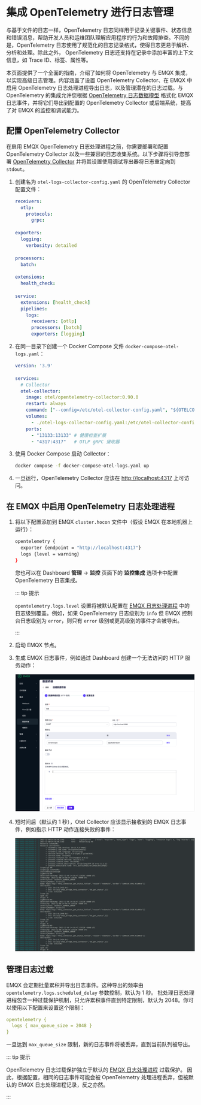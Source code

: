 # 集成 OpenTelemetry 进行日志管理

与基于文件的日志一样，OpenTelemetry 日志同样用于记录关键事件、状态信息和错误消息，帮助开发人员和运维团队理解应用程序的行为和故障排查。不同的是，OpenTelemetry 日志使用了规范化的日志记录格式，使得日志更易于解析、分析和处理。除此之外， OpenTelemetry 日志还支持在记录中添加丰富的上下文信息，如 Trace ID、标签、属性等。

本页面提供了一个全面的指南，介绍了如何将 OpenTelemetry 与 EMQX 集成，以实现高级日志管理。内容涵盖了设置 OpenTelemetry Collector、在 EMQX 中启用 OpenTelemetry 日志处理进程导出日志，以及管理潜在的日志过载。与 OpenTelemetry 的集成允许您根据 [OpenTelemetry 日志数据模型](https://opentelemetry.io/docs/specs/otel/logs/data-model/) 格式化 EMQX 日志事件，并将它们导出到配置的 OpenTelemetry Collector 或后端系统，提高了对 EMQX 的监控和调试能力。

## 配置 OpenTelemetry Collector

在启用 EMQX OpenTelemetry 日志处理进程之前，你需要部署和配置 OpenTelemetry Collector 以及一些兼容的日志收集系统。以下步骤将引导您部署 [OpenTelemetry Collector](https://opentelemetry.io/docs/collector/getting-started) 并将其设置使用调试导出器将日志重定向到 `stdout`。

1. 创建名为 `otel-logs-collector-config.yaml` 的 OpenTelemetry Collector 配置文件：

   ```yaml
   receivers:
     otlp:
       protocols:
         grpc:
   
   exporters:
     logging:
       verbosity: detailed
   
   processors:
     batch:
   
   extensions:
     health_check:
   
   service:
     extensions: [health_check]
     pipelines:
       logs:
         receivers: [otlp]
         processors: [batch]
         exporters: [logging]
   ```

2. 在同一目录下创建一个 Docker Compose 文件 `docker-compose-otel-logs.yaml`：

   ```yaml
   version: '3.9'
   
   services:
     # Collector
     otel-collector:
       image: otel/opentelemetry-collector:0.90.0
       restart: always
       command: ["--config=/etc/otel-collector-config.yaml", "${OTELCOL_ARGS}"]
       volumes:
         - ./otel-logs-collector-config.yaml:/etc/otel-collector-config.yaml
       ports:
         - "13133:13133" # 健康检查扩展
         - "4317:4317"   # OTLP gRPC 接收器
   ```

3. 使用 Docker Compose 启动 Collector：

   ```bash
   docker compose -f docker-compose-otel-logs.yaml up
   ```

4. 一旦运行，OpenTelemetry Collector 应该在 [http://localhost:4317](http://localhost:4317/) 上可访问。

## 在 EMQX 中启用 OpenTelemetry 日志处理进程

1. 将以下配置添加到 EMQX `cluster.hocon` 文件中（假设 EMQX 在本地机器上运行）：

   ```bash
   opentelemetry {
     exporter {endpoint = "http://localhost:4317"}
     logs {level = warning}
   }
   ```

   您也可以在 Dashboard **管理** -> **监控** 页面下的 **监控集成** 选项卡中配置 OpenTelemetry 日志集成。

    ::: tip 提示

   `opentelemetry.logs.level` 设置将被默认配置在 [EMQX 日志处理进程](../../observability/log.md) 中的日志级别覆盖。例如，如果 OpenTelemetry 日志级别为 `info` 但 EMQX 控制台日志级别为 `error`，则只有 `error` 级别或更高级别的事件才会被导出。

   :::

2. 启动 EMQX 节点。

3. 生成 EMQX 日志事件，例如通过 Dashboard 创建一个无法访问的 HTTP 服务动作：

   <img src="./assets/otel-logs-bridge-example-zh.png" alt="Otel-logs-HTTP-bridge-example" style="zoom:67%;" />

4. 短时间后（默认约 1 秒），Otel Collector 应该显示接收到的 EMQX 日志事件，例如指示 HTTP 动作连接失败的事件：

   ![Otel-collector-logs-debug-output](./assets/otel-collector-logs-debug-output.png)

## 管理日志过载

EMQX 会定期批量累积并导出日志事件。这种导出的频率由 `opentelemetry.logs.scheduled_delay` 参数控制，默认为 1 秒。 批处理日志处理进程包含一种过载保护机制，只允许累积事件直到特定限制，默认为 2048。你可以使用以下配置来设置这个限制：

```yaml
opentelemetry {
  logs { max_queue_size = 2048 }
}
```

一旦达到 `max_queue_size` 限制，新的日志事件将被丢弃，直到当前队列被导出。

::: tip 提示

OpenTelemetry 日志过载保护独立于默认的 [EMQX 日志处理进程](../../observability/log.md) 过载保护。 因此，根据配置，相同的日志事件可能会被 OpenTelemetry 处理进程丢弃，但被默认的 EMQX 日志处理进程记录，反之亦然。

:::
